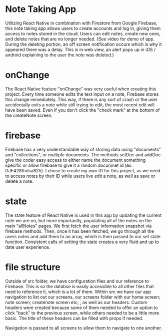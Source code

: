 # Note Taking App
Utilizing React Native in combination with Firestore from Google Firebase, this note taking app allows users to create accounts and log in, giving them access to notes stored in the cloud. Users can edit notes, create new ones, and delete notes that are no longer needed.
(See video for demo of app. During the deleting portion, an off screen notification occurs which is why it appeared there was a delay. This is in web view, an alert pops up in iOS / android explaining to the user the note was deleted.)

# onChange
The React Native feature "onChange" was very useful when creating this project. Every time someone edits the text input on a note, Firebase stores this change immediately. This way, if there is any sort of crash or the user accidentally exits a note while still trying to edit, the most recent edit will have been saved. Even if you don't click the "check mark" at the bottom of the createNote screen.

# firebase
Firebase has a very understandable way of storing data using "documents" and "collections", or multiple documents. The methods setDoc and addDoc give the coder easy access to either name the document something specific or allow firebase to give it a random documnet id (ex. DJF428fhdsa82h). I chose to create my own ID for this project, as we need to access notes by their ID while users live edit a note, as well as save or delete a note.

# state 
The state feature of React Native is used in this app by updating the current note we are on, but more importantly, populating all of the notes on the main "allNotes" pages. We first fetch the user information snapshot via firebase methods. Then, once it has been fetched, we go through all the users notes and add them to an array, which is then passed to our set state function. Consistent calls of setting the state creates a very fluid and up to date user experience.

# file structure
Outside of src folder, we have configuration files and our reference to Firebase. This is so the databse is easily accessible to all other files that need to reference it, which is a lot of them. Within src we have our app navigation to list out our screens, our screens folder with our home screen; note screen; createnote screen etc; , as well as our headers. Custom headers were created because some of them needed to offer an option to click "back" to the previous screen, while others needed to be a little more basic. The title of these headers can be filled with props if needed. 

Navigation is passed to all screens to allow them to navigate to one another.